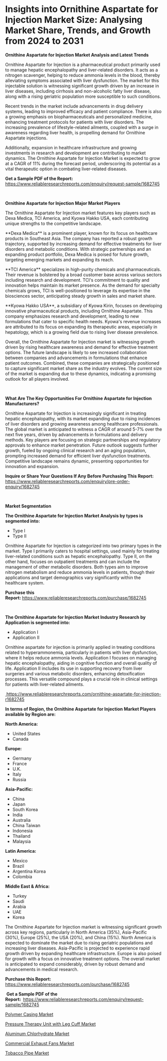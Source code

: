 <p><h1>Insights into Ornithine Aspartate for Injection Market Size: Analysing Market Share, Trends, and Growth from 2024 to 2031</h1></p><p><strong>Ornithine Aspartate for Injection Market Analysis and Latest Trends</strong></p>
<p><p>Ornithine Aspartate for Injection is a pharmaceutical product primarily used to manage hepatic encephalopathy and liver-related disorders. It acts as a nitrogen scavenger, helping to reduce ammonia levels in the blood, thereby alleviating symptoms associated with liver dysfunction. The market for this injectable solution is witnessing significant growth driven by an increase in liver diseases, including cirrhosis and non-alcoholic fatty liver disease, along with a rising geriatric population more susceptible to such conditions.</p><p>Recent trends in the market include advancements in drug delivery systems, leading to improved efficacy and patient compliance. There is also a growing emphasis on biopharmaceuticals and personalized medicine, enhancing treatment protocols for patients with liver disorders. The increasing prevalence of lifestyle-related ailments, coupled with a surge in awareness regarding liver health, is propelling demand for Ornithine Aspartate injections.</p><p>Additionally, expansion in healthcare infrastructure and growing investments in research and development are contributing to market dynamics. The Ornithine Aspartate for Injection Market is expected to grow at a CAGR of 11% during the forecast period, underscoring its potential as a vital therapeutic option in combating liver-related diseases.</p></p>
<p><strong>Get a Sample PDF of the Report:&nbsp;</strong> <a href="https://www.reliableresearchreports.com/enquiry/request-sample/1682745?utm_campaign=13&utm_medium=2&utm_source=Github&utm_content=ia&utm_term=15102024&utm_id=ornithine-aspartate-for-injection">https://www.reliableresearchreports.com/enquiry/request-sample/1682745</a></p>
<p>&nbsp;</p>
<p><strong>Ornithine Aspartate for Injection Major Market Players</strong></p>
<p><p>The Ornithine Aspartate for Injection market features key players such as Dexa Medica, TCI America, and Kyowa Hakko USA, each contributing unique strengths to the competitive landscape. </p><p>**Dexa Medica** is a prominent player, known for its focus on healthcare products in Southeast Asia. The company has reported a robust growth trajectory, supported by increasing demand for effective treatments for liver disorders and metabolic conditions. With strategic partnerships and an expanding product portfolio, Dexa Medica is poised for future growth, targeting emerging markets and expanding its reach.</p><p>**TCI America** specializes in high-purity chemicals and pharmaceuticals. Their revenue is bolstered by a broad customer base across various sectors including research and development. TCI's commitment to quality and innovation helps maintain its market presence. As the demand for specialty chemicals grows, TCI is well-positioned to leverage its expertise in the biosciences sector, anticipating steady growth in sales and market share.</p><p>**Kyowa Hakko USA**, a subsidiary of Kyowa Kirin, focuses on developing innovative pharmaceutical products, including Ornithine Aspartate. This company emphasizes research and development, leading to new formulations that cater to specific health needs. Kyowa's revenue increases are attributed to its focus on expanding its therapeutic areas, especially in hepatology, which is a growing field due to rising liver disease prevalence.</p><p>Overall, the Ornithine Aspartate for Injection market is witnessing growth driven by rising healthcare awareness and demand for effective treatment options. The future landscape is likely to see increased collaboration between companies and advancements in formulations that enhance patient outcomes. Combined, these companies are strategically positioned to capture significant market share as the industry evolves. The current size of the market is expanding due to these dynamics, indicating a promising outlook for all players involved.</p></p>
<p>&nbsp;</p>
<p><strong>What Are The Key Opportunities For Ornithine Aspartate for Injection Manufacturers?</strong></p>
<p><p>Ornithine Aspartate for Injection is increasingly significant in treating hepatic encephalopathy, with its market expanding due to rising incidences of liver disorders and growing awareness among healthcare professionals. The global market is anticipated to witness a CAGR of around 5-7% over the next five years, driven by advancements in formulations and delivery methods. Key players are focusing on strategic partnerships and regulatory approvals to enhance market penetration. Future outlook suggests further growth, fueled by ongoing clinical research and an aging population, prompting increased demand for efficient liver dysfunction treatments. Competitive landscape remains dynamic, presenting opportunities for innovation and expansion.</p></p>
<p><strong>Inquire or Share Your Questions If Any Before Purchasing This Report:</strong> <a href="https://www.reliableresearchreports.com/enquiry/pre-order-enquiry/1682745?utm_campaign=13&utm_medium=2&utm_source=Github&utm_content=ia&utm_term=15102024&utm_id=ornithine-aspartate-for-injection">https://www.reliableresearchreports.com/enquiry/pre-order-enquiry/1682745</a></p>
<p>&nbsp;</p>
<p><strong>Market Segmentation</strong></p>
<p><strong>The Ornithine Aspartate for Injection Market Analysis by types is segmented into:</strong></p>
<p><ul><li>Type I</li><li>Type II</li></ul></p>
<p><p>Ornithine Aspartate for Injection is categorized into two primary types in the market. Type I primarily caters to hospital settings, used mainly for treating liver-related conditions such as hepatic encephalopathy. Type II, on the other hand, focuses on outpatient treatments and can include the management of other metabolic disorders. Both types aim to improve nitrogen metabolism and reduce ammonia levels in patients, though their applications and target demographics vary significantly within the healthcare system.</p></p>
<p><strong>Purchase this Report:&nbsp;</strong><a href="https://www.reliableresearchreports.com/purchase/1682745?utm_campaign=13&utm_medium=2&utm_source=Github&utm_content=ia&utm_term=15102024&utm_id=ornithine-aspartate-for-injection">https://www.reliableresearchreports.com/purchase/1682745</a></p>
<p>&nbsp;</p>
<p><strong>The Ornithine Aspartate for Injection Market Industry Research by Application is segmented into:</strong></p>
<p><ul><li>Application I</li><li>Application II</li></ul></p>
<p><p>Ornithine aspartate for injection is primarily applied in treating conditions related to hyperammonemia, particularly in patients with liver dysfunction, where it helps reduce ammonia levels. Application I focuses on managing hepatic encephalopathy, aiding in cognitive function and overall quality of life. Application II includes its use in supporting recovery from liver surgeries and various metabolic disorders, enhancing detoxification processes. This versatile compound plays a crucial role in clinical settings for patients with liver-related ailments.</p></p>
<p><a href="https://www.reliableresearchreports.com/ornithine-aspartate-for-injection-r1682745?utm_campaign=13&utm_medium=2&utm_source=Github&utm_content=ia&utm_term=15102024&utm_id=ornithine-aspartate-for-injection">&nbsp;https://www.reliableresearchreports.com/ornithine-aspartate-for-injection-r1682745</a></p>
<p><strong>In terms of Region, the Ornithine Aspartate for Injection Market Players available by Region are:</strong></p>
<p>
    <p> <strong> North America: </strong>
        <ul>
            <li>United States</li>
            <li>Canada</li>
        </ul>
        </p> 
    <p> <strong> Europe: </strong>
        <ul>
            <li>Germany</li>
            <li>France</li>
            <li>U.K.</li>
            <li>Italy</li>
            <li>Russia</li>
        </ul>
        </p> 
    <p> <strong> Asia-Pacific: </strong>
        <ul>
            <li>China</li>
            <li>Japan</li>
            <li>South Korea</li>
            <li>India</li>
            <li>Australia</li>
            <li>China Taiwan</li>
            <li>Indonesia</li>
            <li>Thailand</li>
            <li>Malaysia</li>
        </ul>
        </p> 
    <p> <strong> Latin America: </strong>
        <ul>
            <li>Mexico</li>
            <li>Brazil</li>
            <li>Argentina Korea</li>
            <li>Colombia</li>
        </ul>
        </p> 
    <p> <strong> Middle East & Africa: </strong>
        <ul>
            <li>Turkey</li>
            <li>Saudi</li>
            <li>Arabia</li>
            <li>UAE</li>
            <li>Korea</li>
        </ul>
    </p>
    </p>
<p><p>The Ornithine Aspartate for Injection market is witnessing significant growth across key regions, particularly in North America (35%), Asia-Pacific (30%), Europe (25%), the USA (20%), and China (15%). North America is expected to dominate the market due to rising geriatric populations and increasing liver diseases. Asia-Pacific is projected to experience rapid growth driven by expanding healthcare infrastructure. Europe is also poised for growth with a focus on innovative treatment options. The overall market is anticipated to expand considerably, driven by robust demand and advancements in medical research.</p></p>
<p><strong>Purchase this Report: </strong><a href="https://www.reliableresearchreports.com/purchase/1682745?utm_campaign=13&utm_medium=2&utm_source=Github&utm_content=ia&utm_term=15102024&utm_id=ornithine-aspartate-for-injection">https://www.reliableresearchreports.com/purchase/1682745</a></p>
<p>&nbsp;<strong>Get a Sample PDF of the Report:&nbsp;&nbsp;</strong><a href="https://www.reliableresearchreports.com/enquiry/request-sample/1682745?utm_campaign=13&utm_medium=2&utm_source=Github&utm_content=ia&utm_term=15102024&utm_id=ornithine-aspartate-for-injection">https://www.reliableresearchreports.com/enquiry/request-sample/1682745</a></p>
<p><strong></strong></p>
<p><p><a href="https://github.com/GenaGaines34/Market-Research-Report-List-1/blob/main/polymer-casing-market.md?utm_campaign=13&utm_medium=2&utm_source=Github&utm_content=ia&utm_term=15102024&utm_id=ornithine-aspartate-for-injection">Polymer Casing Market</a></p><p><a href="https://github.com/AbbasMahmud554/Market-Research-Report-List-1/blob/main/pressure-therapy-unit-with-leg-cuff-market.md?utm_campaign=13&utm_medium=2&utm_source=Github&utm_content=ia&utm_term=15102024&utm_id=ornithine-aspartate-for-injection">Pressure Therapy Unit with Leg Cuff Market</a></p><p><a href="https://www.linkedin.com/pulse/aluminum-chlorhydrate-market-size-growth-industry-analysis-segmentation-mz8me?utm_campaign=13&utm_medium=2&utm_source=Github&utm_content=ia&utm_term=15102024&utm_id=ornithine-aspartate-for-injection">Aluminum Chlorhydrate Market</a></p><p><a href="https://issuu.com/reportprime-2/docs/commercial-exhaust-fans-market-size_1924614c321973?utm_campaign=13&utm_medium=2&utm_source=Github&utm_content=ia&utm_term=15102024&utm_id=ornithine-aspartate-for-injection">Commercial Exhaust Fans Market</a></p><p><a href="https://www.linkedin.com/pulse/pioneering-growth-analyzing-global-tobacco-pipe-market-dynamics-ervae?utm_campaign=13&utm_medium=2&utm_source=Github&utm_content=ia&utm_term=15102024&utm_id=ornithine-aspartate-for-injection">Tobacco Pipe Market</a></p></p>